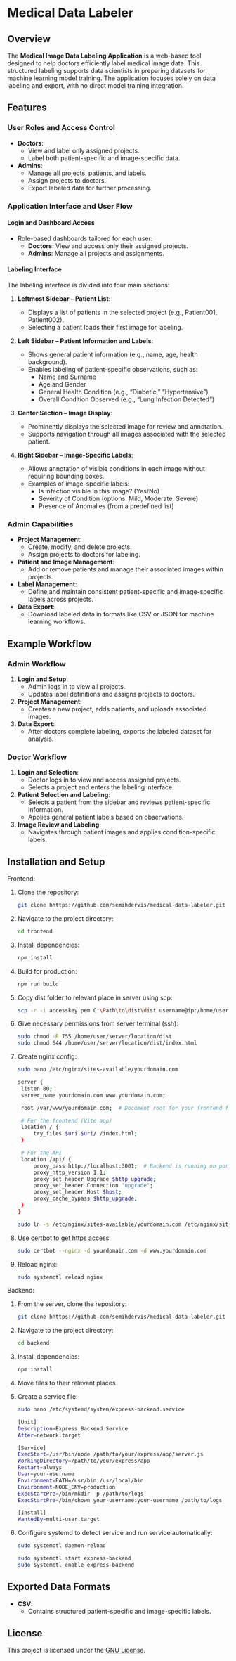 # Medical Data Labeler

## Overview

The **Medical Image Data Labeling Application** is a web-based tool designed to help doctors efficiently label medical image data. This structured labeling supports data scientists in preparing datasets for machine learning model training. The application focuses solely on data labeling and export, with no direct model training integration.

## Features

### User Roles and Access Control

- **Doctors**:
  - View and label only assigned projects.
  - Label both patient-specific and image-specific data.
- **Admins**:
  - Manage all projects, patients, and labels.
  - Assign projects to doctors.
  - Export labeled data for further processing.

### Application Interface and User Flow

#### Login and Dashboard Access

- Role-based dashboards tailored for each user:
  - **Doctors**: View and access only their assigned projects.
  - **Admins**: Manage all projects and assignments.

#### Labeling Interface

The labeling interface is divided into four main sections:

1. **Leftmost Sidebar – Patient List**:

   - Displays a list of patients in the selected project (e.g., Patient001, Patient002).
   - Selecting a patient loads their first image for labeling.

2. **Left Sidebar – Patient Information and Labels**:

   - Shows general patient information (e.g., name, age, health background).
   - Enables labeling of patient-specific observations, such as:
     - Name and Surname
     - Age and Gender
     - General Health Condition (e.g., “Diabetic,” “Hypertensive”)
     - Overall Condition Observed (e.g., “Lung Infection Detected”)

3. **Center Section – Image Display**:

   - Prominently displays the selected image for review and annotation.
   - Supports navigation through all images associated with the selected patient.

4. **Right Sidebar – Image-Specific Labels**:
   - Allows annotation of visible conditions in each image without requiring bounding boxes.
   - Examples of image-specific labels:
     - Is infection visible in this image? (Yes/No)
     - Severity of Condition (options: Mild, Moderate, Severe)
     - Presence of Anomalies (from a predefined list)

### Admin Capabilities

- **Project Management**:
  - Create, modify, and delete projects.
  - Assign projects to doctors for labeling.
- **Patient and Image Management**:
  - Add or remove patients and manage their associated images within projects.
- **Label Management**:
  - Define and maintain consistent patient-specific and image-specific labels across projects.
- **Data Export**:
  - Download labeled data in formats like CSV or JSON for machine learning workflows.

## Example Workflow

### Admin Workflow

1. **Login and Setup**:
   - Admin logs in to view all projects.
   - Updates label definitions and assigns projects to doctors.
2. **Project Management**:
   - Creates a new project, adds patients, and uploads associated images.
3. **Data Export**:
   - After doctors complete labeling, exports the labeled dataset for analysis.

### Doctor Workflow

1. **Login and Selection**:
   - Doctor logs in to view and access assigned projects.
   - Selects a project and enters the labeling interface.
2. **Patient Selection and Labeling**:
   - Selects a patient from the sidebar and reviews patient-specific information.
   - Applies general patient labels based on observations.
3. **Image Review and Labeling**:
   - Navigates through patient images and applies condition-specific labels.

## Installation and Setup

Frontend:

1. Clone the repository:
   ```bash
   git clone hhttps://github.com/semihdervis/medical-data-labeler.git
   ```
2. Navigate to the project directory:
   ```bash
   cd frontend
   ```
3. Install dependencies:
   ```bash
   npm install
   ```
4. Build for production:
   ```bash
   npm run build
   ```
5. Copy dist folder to relevant place in server using scp:
   ```bash
   scp -r -i accesskey.pem C:\Path\to\dist\dist username@ip:/home/username/server/location/
   ```
6. Give necessary permissions from server terminal (ssh):
   ```bash
   sudo chmod -R 755 /home/user/server/location/dist
   sudo chmod 644 /home/user/server/location/dist/index.html
   ```
7. Create nginx config:

   ```bash
   sudo nano /etc/nginx/sites-available/yourdomain.com
   ```

   ```bash
   server {
    listen 80;
    server_name yourdomain.com www.yourdomain.com;

    root /var/www/yourdomain.com;  # Document root for your frontend files (update this path)

    # For the frontend (Vite app)
    location / {
        try_files $uri $uri/ /index.html;
    }

    # For the API
    location /api/ {
        proxy_pass http://localhost:3001;  # Backend is running on port 3001
        proxy_http_version 1.1;
        proxy_set_header Upgrade $http_upgrade;
        proxy_set_header Connection 'upgrade';
        proxy_set_header Host $host;
        proxy_cache_bypass $http_upgrade;
    }
   }
   ```

   ```bash
   sudo ln -s /etc/nginx/sites-available/yourdomain.com /etc/nginx/sites-enabled/
   ```

8. Use certbot to get https access:
   ```bash
   sudo certbot --nginx -d yourdomain.com -d www.yourdomain.com
   ```
9. Reload nginx:
   ```bash
   sudo systemctl reload nginx
   ```

Backend:

1. From the server, clone the repository:
   ```bash
   git clone hhttps://github.com/semihdervis/medical-data-labeler.git
   ```
2. Navigate to the project directory:
   ```bash
   cd backend
   ```
3. Install dependencies:
   ```bash
   npm install
   ```
4. Move files to their relevant places
5. Create a service file:

   ```bash
   sudo nano /etc/systemd/system/express-backend.service
   ```

   ```bash
   [Unit]
   Description=Express Backend Service
   After=network.target

   [Service]
   ExecStart=/usr/bin/node /path/to/your/express/app/server.js
   WorkingDirectory=/path/to/your/express/app
   Restart=always
   User=your-username
   Environment=PATH=/usr/bin:/usr/local/bin
   Environment=NODE_ENV=production
   ExecStartPre=/bin/mkdir -p /path/to/logs
   ExecStartPre=/bin/chown your-username:your-username /path/to/logs

   [Install]
   WantedBy=multi-user.target
   ```
6. Configure systemd to detect service and run service automatically:
   ```bash
   sudo systemctl daemon-reload
   ```
   ```bash
   sudo systemctl start express-backend
   sudo systemctl enable express-backend
   ```

## Exported Data Formats

- **CSV**:
  - Contains structured patient-specific and image-specific labels.

## License

This project is licensed under the [GNU License](LICENSE).

```

```
